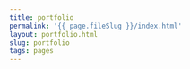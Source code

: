 ```yaml
---
title: portfolio
permalink: '{{ page.fileSlug }}/index.html'
layout: portfolio.html
slug: portfolio
tags: pages
---
```



